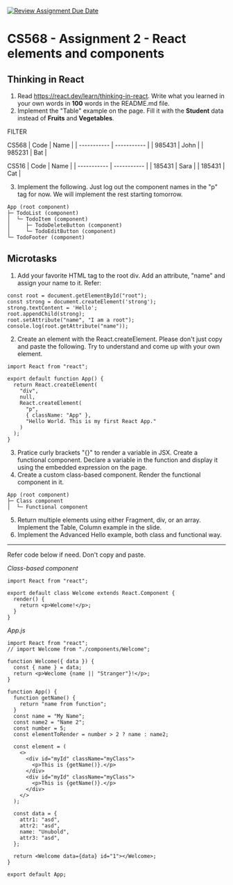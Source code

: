 [![Review Assignment Due Date](https://classroom.github.com/assets/deadline-readme-button-8d59dc4de5201274e310e4c54b9627a8934c3b88527886e3b421487c677d23eb.svg)](https://classroom.github.com/a/bjljZ80T)
# CS568 - Assignment 2 - React elements and components
## Thinking in React
1. Read https://react.dev/learn/thinking-in-react. Write what you learned in your own words in **100** words in the README.md file.
2. Implement the "Table" example on the page. Fill it with the **Student** data instead of **Fruits** and **Vegetables**.

FILTER

CS568
| Code      | Name |
| ----------- | ----------- |
| 985431      | John       |
| 985231   | Bat        |

CS516
| Code      | Name |
| ----------- | ----------- |
| 185431      | Sara       |
| 185431   | Cat        |

3. Implement the following. Just log out the component names in the "p" tag for now. We will implement the rest starting tomorrow.
```
App (root component)
├─ TodoList (component)
│  └─ TodoItem (component)
│     ├─ TodoDeleteButton (component)
│     └─ TodoEditButton (component)
└─ TodoFooter (component)
```

## Microtasks
1. Add your favorite HTML tag to the root div. Add an attribute, "name" and assign your name to it. Refer:
```
const root = document.getElementById("root");
const strong = document.createElement('strong');
strong.textContent = 'Hello';
root.appendChild(strong);
root.setAttribute("name", "I am a root");
console.log(root.getAttribute("name"));
```
2. Create an element with the React.createElement. Please don't just copy and paste the following. Try to understand and come up with your own element.
```
import React from "react";

export default function App() {
  return React.createElement(
    "div",
    null,
    React.createElement(
      "p",
      { className: "App" },
      "Hello World. This is my first React App."
    )
  );
}

```
3. Pratice curly brackets "{}" to render a variable in JSX. Create a functional component. Declare a variable in the function and display it using the embedded expression on the page. 
4. Create a custom class-based component. Render the functional component in it.
```
App (root component)
├─ Class component
│  └─ Functional component
```
5. Return multiple elements using either Fragment, div, or an array. Implement the Table, Column example in the slide.
6. Implement the Advanced Hello example, both class and functional way.

---
Refer code below if need. Don't copy and paste.

*Class-based component*

```
import React from "react";

export default class Welcome extends React.Component {
  render() {
    return <p>Welcome!</p>;
  }
}
```

*App.js*

```
import React from "react";
// import Welcome from "./components/Welcome";

function Welcome({ data }) {
  const { name } = data;
  return <p>Weclome {name || "Stranger"}!</p>;
}

function App() {
  function getName() {
    return "name from function";
  }
  const name = "My Name";
  const name2 = "Name 2";
  const number = 5;
  const elementToRender = number > 2 ? name : name2;

  const element = (
    <>
      <div id="myId" className="myClass">
        <p>This is {getName()}.</p>
      </div>
      <div id="myId" className="myClass">
        <p>This is {getName()}.</p>
      </div>
    </>
  );

  const data = {
    attr1: "asd",
    attr2: "asd",
    name: "Unubold",
    attr3: "asd",
  };

  return <Welcome data={data} id="1"></Welcome>;
}

export default App;
```
